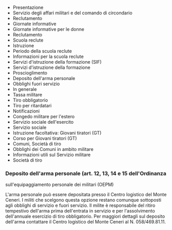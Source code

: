   * Presentazione
  * Servizio degli affari militari e del comando di circondario
  * Reclutamento
  * Giornate informative
  * Giornate informative per le donne
  * Reclutamento
  * Scuola reclute
  * Istruzione
  * Periodo della scuola reclute
  * Informazioni per la scuola reclute
  * Servizi d'istruzione della formazione (SIF)
  * Servizi d'istruzione della formazione
  * Proscioglimento
  * Deposito dell'arma personale
  * Obblighi fuori servizio
  * In generale
  * Tassa militare
  * Tiro obbligatorio
  * Tiro per ritardatari
  * Notificazioni
  * Congedo militare per l'estero
  * Servizio sociale dell'esercito
  * Servizio sociale
  * Istruzione facoltativa: Giovani tiratori (GT)
  * Corso per Giovani tiratori (GT)
  * Comuni, Società di tiro
  * Obblighi dei Comuni in ambito militare
  * Informazioni utili sul Servizio militare
  * Società di tiro

###  Deposito dell'arma personale (art. 12, 13, 14 e 15 dell'Ordinanza
sull'equipaggiamento personale dei militari (OEPM)

L'arma personale può essere depositata presso il Centro logistico del Monte
Ceneri. I militi che scelgono questa opzione restano comunque sottoposti agli
obblighi di servizio e fuori servizio. Il milite è responsabile del ritiro
tempestivo dell'arma prima dell'entrata in servizio e per l'assolvimento
dell'annuale esercizio di tiro obbligatorio. Per maggiori dettagli sul
deposito dell'arma contattare il Centro logistico del Monte Ceneri al N.
058/469.81.11.

